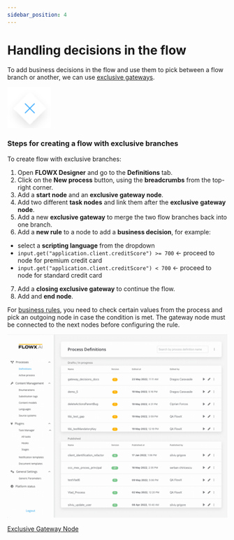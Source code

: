 ```yaml
---
sidebar_position: 4
---
```


# Handling decisions in the flow

To add business decisions in the flow and use them to pick between a flow branch or another, we can use [exclusive gateways](../../building-blocks/node/exclusive-gateway-node.md).

![Exclusive Gateway](../../building-blocks/node/img/gateway_exclusive.png#center)

### Steps for creating a flow with exclusive branches

To create flow with exclusive branches:

1. Open **FLOWX Designer** and go to the **Definitions** tab.
2. Click on the **New process** button, using the **breadcrumbs** from the top-right corner.
3. Add a **start node** and an **exclusive gateway node**.
4. Add two different **task nodes** and link them after the **exclusive** **gateway node**.
5. Add a new **exclusive gateway** to merge the two flow branches back into one branch.
6. Add a **new rule** to a node to add a **business decision**, for example:

* select a **scripting language** from the dropdown
* `input.get("application.client.creditScore") >= 700` ← proceed to node for premium credit card
* `input.get("application.client.creditScore") < 700` ← proceed to node for standard credit card

7. Add a **closing exclusive gateway** to continue the flow.
8. Add and **end node**.

For [business rules](../../building-blocks/actions/business-rule-action/business-rule-action.md), you need to check certain values from the process and pick an outgoing node in case the condition is met. The gateway node must be connected to the next nodes before configuring the rule.

![Visual Guide Exclusive Gateway](../img/visual_guide_exclusive_gateway.gif)

[Exclusive Gateway Node](../../building-blocks/node/exclusive-gateway-node.md)


